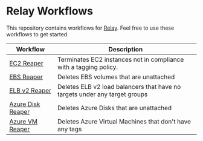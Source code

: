 # Relay Workflows  
This repository contains workflows for [Relay](https://relay.sh). Feel free to use these workflows to get started.

| Workflow      | Description   |
| ------------- | ------------- |
| [EC2 Reaper](./ec2-reaper) | Terminates EC2 instances not in compliance with a tagging policy. |
| [EBS Reaper](./ebs-reaper) | Deletes EBS volumes that are unattached | 
| [ELB v2 Reaper](./elbv2-reaper) | Deletes ELB v2 load balancers that have no targets under any target groups |
| [Azure Disk Reaper](./azure-disk-reaper) | Deletes Azure Disks that are unattached |   
| [Azure VM Reaper](./azure-vm-reaper) | Deletes Azure Virtual Machines that don't have any tags |   

